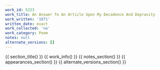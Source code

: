 ```yaml
---
work_id: 5223
work_title: An Answer To An Article Upon My Decadence And Depravity
work_written: '1971'
written_date: exact
work_collected: 'no'
work_category: Poem
notes: null
alternate_versions: []
---
```


{{ section_title() }}
{{ work_info() }}
{{ notes_section() }}
{{ appearances_section() }}
{{ alternate_versions_section() }}